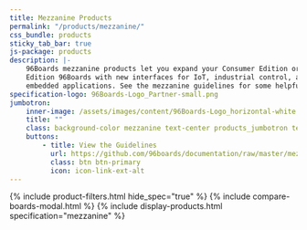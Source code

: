 ```yaml
---
title: Mezzanine Products
permalink: "/products/mezzanine/"
css_bundle: products
sticky_tab_bar: true
js-package: products
description: |-
    96Boards mezzanine products let you expand your Consumer Edition or Enterprise
    Edition 96Boards with new interfaces for IoT, industrial control, and other
    embedded applications. See the mezzanine guidelines for some helpful resources.
specification-logo: 96Boards-Logo_Partner-small.png
jumbotron:
    inner-image: /assets/images/content/96Boards-Logo_horizontal-white.svg
    title: ""
    class: background-color mezzanine text-center products_jumbotron text-white
    buttons:
        - title: View the Guidelines
          url: https://github.com/96boards/documentation/raw/master/mezzanine/files/mezzanine-design-guidelines.pdf
          class: btn btn-primary
          icon: icon-link-ext-alt
---
```

{% include product-filters.html hide_spec="true" %}
{% include compare-boards-modal.html %}
{% include display-products.html specification="mezzanine" %}
